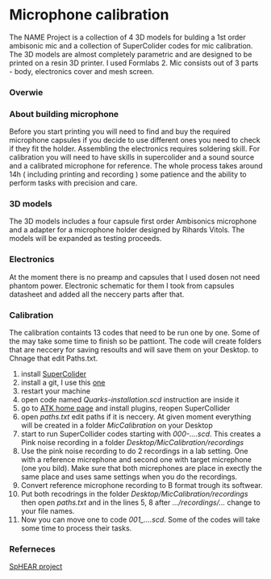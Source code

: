 # Microphone calibration


The NAME Project is a collection of 4 3D models for bulding a 1st order ambisonic mic and a collection of SuperColider codes for mic calibration. 
The 3D models are almost completely parametric and are designed to be printed on a resin 3D printer. I used Formlabs 2. Mic consists out of 3 parts - body, electronics cover and mesh screen.

### Overwie

### About building microphone
Before you start printing you will need to find and buy the required microphone capsules if you decide to use different ones you need to check if they fit the holder. Assembling the electronics requires soldering skill. For calibration you will need to have skills in supercolider and a sound source and a calibrated microphone for reference. The whole process takes around 14h ( including printing and recording ) some patience and the ability to perform tasks with precision and care.


### 3D models
The 3D models includes a four capsule first order Ambisonics microphone and a adapter for a microphone holder designed by Rihards Vitols. The models will be expanded as testing proceeds.


### Electronics
At the moment there is no preamp and capsules that I used dosen not need phantom power. Electronic schematic for them I took from capsules datasheet and added all the neccery parts after that. 


### Calibration
The calibration containts 13 codes that need to be run one by one. Some of the may take some time to finish so be pattiont. The code will create folders that are neccery for saving resoults and will save them on your Desktop. to Chnage that edit Paths.txt.

1. install [SuperColider](https://supercollider.github.io/download)
2. install a git, I use this [one](https://git-scm.com/download/win)
3. restart your machine
4. open code named *Quarks-installation.scd* instruction are inside it
5. go to [ATK home page](http://www.ambisonictoolkit.net/download/supercollider/) and install plugins, reopen SuperCollider
6. open *paths.txt* edit paths if it is neccery. At given moment everything will be created in a folder *MicCalibration* on your Desktop
7. start to run SuperCollider codes starting with *000-....scd*. This creates a Pink noise recording in a folder *Desktop/MicCalibration/recordings*
8. Use the pink noise recording to do 2 recordings in a lab setting. One with a reference micrephone and second one with target micrephone (one you bild). Make sure that both micrephones are place in exectly the same place and uses same settings when you do the recordings.
9. Convert reference microphone recording to B format trough its softwear.
10. Put both recodrings in the folder *Desktop/MicCalibration/recordings* then open *paths.txt* and in the lines 5, 8 after *.../recordings/...* change to your file names.
11. Now you can move one to code *001_....scd*. Some of the codes will take some time to process their tasks.

### Referneces
[SpHEAR project](https://cm-gitlab.stanford.edu/ambisonics/SpHEAR/)
